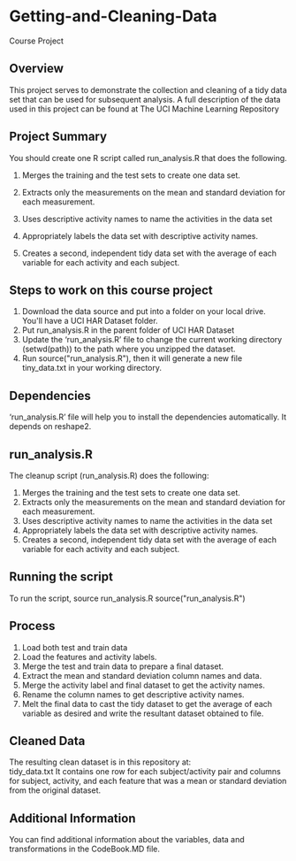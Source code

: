 Getting-and-Cleaning-Data
=========================

Course Project


Overview
-----------
This project serves to demonstrate the collection and cleaning of a tidy data set that can be used for subsequent analysis. 
A full description of the data used in this project can be found at The UCI Machine Learning Repository

Project Summary
------------------
You should create one R script called run_analysis.R that does the following.

1)	Merges the training and the test sets to create one data set.

2)	Extracts only the measurements on the mean and standard deviation for each measurement.

3)	Uses descriptive activity names to name the activities in the data set

4)	Appropriately labels the data set with descriptive activity names.

5)	Creates a second, independent tidy data set with the average of each variable for each activity and each subject.


Steps to work on this course project
--------------------------------------
1)	Download the data source and put into a folder on your local drive. You'll have a UCI HAR Dataset folder.
2)	Put run_analysis.R in the parent folder of UCI HAR Dataset
3)	Update the ‘run_analysis.R’ file to change the current working directory (setwd(path)) to the path where you unzipped the dataset.
4)	 Run source("run_analysis.R"), then it will generate a new file tiny_data.txt in your working directory.

Dependencies
--------------
‘run_analysis.R’ file will help you to install the dependencies automatically. It depends on reshape2.

run_analysis.R
-----------------
The cleanup script (run_analysis.R) does the following:
1)	Merges the training and the test sets to create one data set.
2)	Extracts only the measurements on the mean and standard deviation for each measurement.
3)	Uses descriptive activity names to name the activities in the data set
4)	Appropriately labels the data set with descriptive activity names.
5)	Creates a second, independent tidy data set with the average of each variable for each activity and each subject.

Running the script
-------------------
To run the script, source run_analysis.R 
source("run_analysis.R")


Process
-----------
1)	Load both test and train data
2)	Load the features and activity labels.
3)  Merge the test and train data to prepare a final dataset.
4) 	Extract the mean and standard deviation column names and data.
5)	Merge the activity label and final dataset to get the activity names.
6)	Rename the column names to get descriptive activity names.
7)	Melt the final data to cast the tidy dataset to get the average of each variable as desired and write the resultant dataset obtained to file.

Cleaned Data
--------------
The resulting clean dataset is in this repository at:  
tidy_data.txt
It contains one row for each subject/activity pair and columns for subject, activity, and each feature that was a mean or standard deviation from the original dataset.

Additional Information
-------------------------
You can find additional information about the variables, data and transformations in the CodeBook.MD file.

